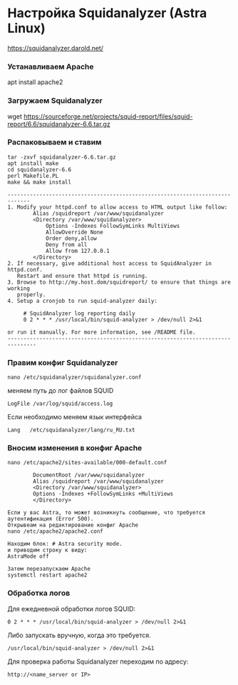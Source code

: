 # Настройка Squidanalyzer (Astra Linux)
https://squidanalyzer.darold.net/

### Устанавливаем Apache
apt install apache2

### Загружаем Squidanalyzer
wget https://sourceforge.net/projects/squid-report/files/squid-report/6.6/squidanalyzer-6.6.tar.gz

### Распаковываем и ставим
```
tar -zxvf squidanalyzer-6.6.tar.gz  
apt install make  
cd squidanalyzer-6.6  
perl Makefile.PL  
make && make install  
```
```
-----------------------------------------------------------------------------
1. Modify your httpd.conf to allow access to HTML output like follow:
        Alias /squidreport /var/www/squidanalyzer
        <Directory /var/www/squidanalyzer>
            Options -Indexes FollowSymLinks MultiViews
            AllowOverride None
            Order deny,allow
            Deny from all
            Allow from 127.0.0.1
        </Directory>
2. If necessary, give additional host access to SquidAnalyzer in httpd.conf.
   Restart and ensure that httpd is running.
3. Browse to http://my.host.dom/squidreport/ to ensure that things are working
   properly.
4. Setup a cronjob to run squid-analyzer daily:

     # SquidAnalyzer log reporting daily
     0 2 * * * /usr/local/bin/squid-analyzer > /dev/null 2>&1

or run it manually. For more information, see /README file.
-------------------------------------------------------------------------------
```
### Правим конфиг Squidanalyzer
```
nano /etc/squidanalyzer/squidanalyzer.conf
```
меняем путь до лог файлов SQUID
```
LogFile /var/log/squid/access.log
```
Если необходимо меняем язык интерфейса
```
Lang   /etc/squidanalyzer/lang/ru_RU.txt
```
### Вносим изменения в конфиг Apache
```
nano /etc/apache2/sites-available/000-default.conf

        DocumentRoot /var/www/squidanalyzer
        Alias /squidreport /var/www/squidanalyzer
        <Directory /var/www/squidanalyzer>
        Options -Indexes +FollowSymLinks +MultiViews
        </Directory>

Если у вас Astra, то может возникнуть сообщение, что требуется аутентификация (Error 500).
Открывеам на редактирование конфиг Apache
nano /etc/apache2/apache2.conf

Находим блок: # Astra security mode.
и приводим строку к виду:
AstraMode off

Затем перезапускаем Apache
systemctl restart apache2
```	
### Обработка логов 
Для ежедневной обработки логов SQUID:  
```
0 2 * * * /usr/local/bin/squid-analyzer > /dev/null 2>&1
```
Либо запускать вручную, когда это требуется.
```
/usr/local/bin/squid-analyzer > /dev/null 2>&1
```

Для проверка работы Squidanalyzer переходим по адресу:
```
http://<name_server or IP>
```
